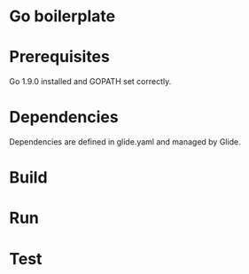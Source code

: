 # Go boilerplate

# Prerequisites
Go 1.9.0 installed and GOPATH set correctly.

# Dependencies
Dependencies are defined in glide.yaml and managed by Glide.

# Build

# Run

# Test
